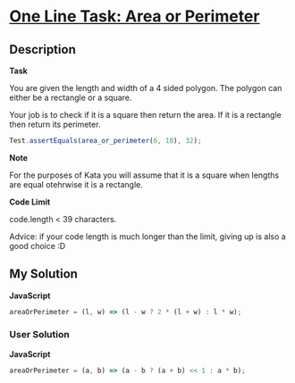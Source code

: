 # [One Line Task: Area or Perimeter](https://www.codewars.com/kata/5ab84aa4206a29ce21000047)

## Description

**Task**

You are given the length and width of a 4 sided polygon. The polygon can either be a rectangle or a square.

Your job is to check if it is a square then return the area. If it is a rectangle then return its perimeter.

```js
Test.assertEquals(area_or_perimeter(6, 10), 32);
```

**Note**

For the purposes of Kata you will assume that it is a square when lengths are equal otehrwise it is a rectangle.

**Code Limit**

code.length < 39 characters.

Advice: if your code length is much longer than the limit, giving up is also a good choice :D

## My Solution

**JavaScript**

```js
areaOrPerimeter = (l, w) => (l - w ? 2 * (l + w) : l * w);
```

### User Solution

**JavaScript**

```js
areaOrPerimeter = (a, b) => (a - b ? (a + b) << 1 : a * b);
```
